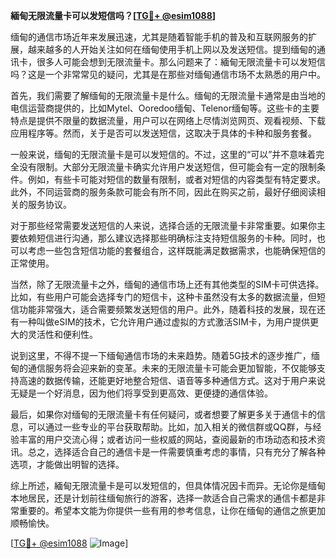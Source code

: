 **緬甸无限流量卡可以发短信吗？[[TG💪+ @esim1088](https://t.me/s/esim1088)]**

缅甸的通信市场近年来发展迅速，尤其是随着智能手机的普及和互联网服务的扩展，越来越多的人开始关注如何在缅甸使用手机上网以及发送短信。提到缅甸的通讯卡，很多人可能会想到无限流量卡。那么问题来了：緬甸无限流量卡可以发短信吗？这是一个非常常见的疑问，尤其是在那些对缅甸通信市场不太熟悉的用户中。

首先，我们需要了解缅甸的无限流量卡是什么。缅甸的无限流量卡通常是由当地的电信运营商提供的，比如Mytel、Ooredoo缅甸、Telenor缅甸等。这些卡的主要特点是提供不限量的数据流量，用户可以在网络上尽情浏览网页、观看视频、下载应用程序等。然而，关于是否可以发送短信，这取决于具体的卡种和服务套餐。

一般来说，缅甸的无限流量卡是可以发短信的。不过，这里的“可以”并不意味着完全没有限制。大部分无限流量卡确实允许用户发送短信，但可能会有一定的限制条件。例如，有些卡可能对短信的数量有限制，或者对短信的内容类型有特定要求。此外，不同运营商的服务条款可能会有所不同，因此在购买之前，最好仔细阅读相关的服务协议。

对于那些经常需要发送短信的人来说，选择合适的无限流量卡非常重要。如果你主要依赖短信进行沟通，那么建议选择那些明确标注支持短信服务的卡种。同时，也可以考虑一些包含短信功能的套餐组合，这样既能满足数据需求，也能确保短信的正常使用。

当然，除了无限流量卡之外，缅甸的通信市场上还有其他类型的SIM卡可供选择。比如，有些用户可能会选择专门的短信卡，这种卡虽然没有太多的数据流量，但短信功能非常强大，适合需要频繁发送短信的用户。此外，随着科技的发展，现在还有一种叫做eSIM的技术，它允许用户通过虚拟的方式激活SIM卡，为用户提供更大的灵活性和便利性。

说到这里，不得不提一下缅甸通信市场的未来趋势。随着5G技术的逐步推广，缅甸的通信服务将会迎来新的变革。未来的无限流量卡可能会更加智能，不仅能够支持高速的数据传输，还能更好地整合短信、语音等多种通信方式。这对于用户来说无疑是一个好消息，因为他们将享受到更高效、更便捷的通信体验。

最后，如果你对缅甸的无限流量卡有任何疑问，或者想要了解更多关于通信卡的信息，可以通过一些专业的平台获取帮助。比如，加入相关的微信群或QQ群，与经验丰富的用户交流心得；或者访问一些权威的网站，查阅最新的市场动态和技术资讯。总之，选择适合自己的通信卡是一件需要慎重考虑的事情，只有充分了解各种选项，才能做出明智的选择。

综上所述，緬甸无限流量卡是可以发短信的，但具体情况因卡而异。无论你是缅甸本地居民，还是计划前往缅甸旅行的游客，选择一款适合自己需求的通信卡都是非常重要的。希望本文能为你提供一些有用的参考信息，让你在缅甸的通信之旅更加顺畅愉快。

[[TG💪+ @esim1088](https://t.me/s/esim1088) ![Image](https://i.postimg.cc/4NQfJmqS/Snipaste-2025-05-13-00-14-12.png)]